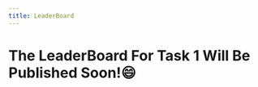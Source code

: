 ```yaml
---
title: LeaderBoard
---
```


# The LeaderBoard For Task 1  Will Be Published Soon!😄

<!-- ![](/images/LT/1.png)
![](/images/LT/2.png) -->
<!-- ![](/images/LT/3.png) -->
<!-- ![](/images/LT/4.png) -->


<br>